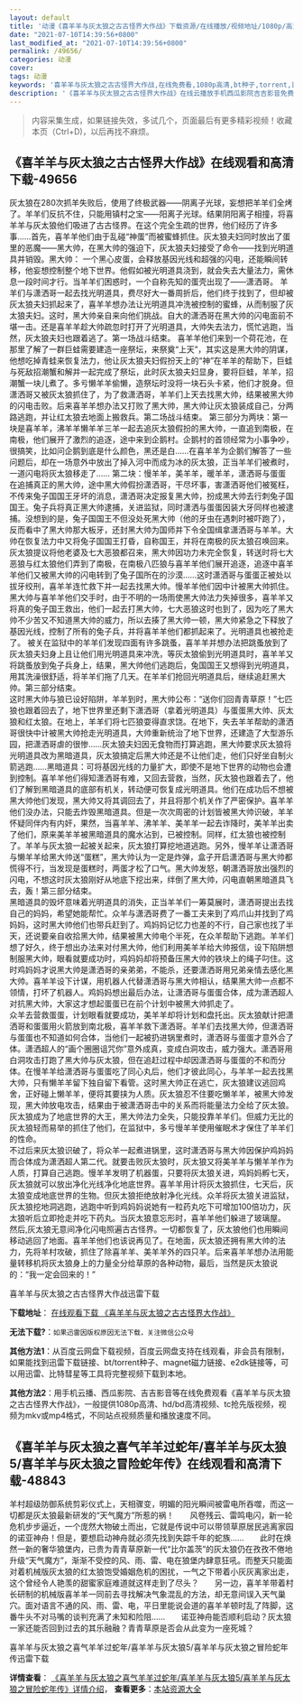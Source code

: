 ```yaml
---
layout: default
title: '动漫《喜羊羊与灰太狼之古古怪界大作战》下载资源/在线播放/视频地址/1080p/高清/蓝光'
date: "2021-07-10T14:39:56+0800"
last_modified_at: "2021-07-10T14:39:56+0800"
permalink: /49656/
categories: 动漫
cover:
tags: 动漫
keywords: '喜羊羊与灰太狼之古古怪界大作战,在线免费看,1080p高清,bt种子,torrent,百度云盘,magnet,磁力链,迅雷下载资源'
description: '《喜羊羊与灰太狼之古古怪界大作战》在线云播放手机西瓜影院吉吉影音免费看，1080p高清bd/hd未删减完整版和tc抢先枪版，mkv/mp4格式，附带bt/torrent种子、magnet/磁力链、百度云盘、网盘资源迅雷下载链接'
---
```


>内容采集生成，如果链接失效，多试几个，页面最后有更多精彩视频！收藏本页（Ctrl+D)，以后再找不麻烦。


## 《喜羊羊与灰太狼之古古怪界大作战》在线观看和高清下载-49656

灰太狼在280次抓羊失败后，使用了终极武器——阴离子光球，妄想把羊羊们全烤了。羊羊们反抗不住，只能用镇村之宝——阳离子光球。结果阴阳离子相撞，将喜羊羊与灰太狼他们吸进了古古怪界。在这个完全生疏的世界，他们经历了许多事……首先，喜羊羊他们由于乱碰“神蛋”而被蜜蜂抓住。灰太狼夫妇同时放出了蛋里的恶魔——黑大帅，在黑大帅的强迫下，灰太狼夫妇接受了命令&mdash;—找到光明道具并销毁。黑大帅： 一个黑心皮蛋，会释放基因光线和超强的闪电，还能瞬间转移，他妄想控制整个地下世界。他假如被光明道具浇到，就会失去大量法力，需休息一段时间才行。当羊羊们困惑时，一个自称先知的蛋壳出现了&mdash;—潇洒哥。 羊羊们与潇洒哥一起去找光明道具，费尽好大一番周折后，他们终于找到了，但却被灰太狼夫妇抓起来了，喜羊羊想办法让光明道具冲洗被控制的蜜蜂，从而制服了灰太狼夫妇。这时，黑大帅亲自来向他们挑战。自大的潇洒哥在黑大帅的闪电面前不堪一击。还是喜羊羊趁大帅疏忽时打开了光明道具，大帅失去法力，慌忙逃跑，当然，灰太狼夫妇也跟着逃了。第一场战斗结束。 喜羊羊他们来到一个荷花池，在那里了解了一群巨蛙需要建造一座祭坛，来祭奠&ldquo;上天”，其实这是黑大帅的阴谋，他想吃掉青蛙来恢复法力，他让灰太狼夫妇假扮天上的“神&rdquo;在羊羊的帮助下，巨蛙与死敌招潮蟹和解并一起完成了祭坛，此时灰太狼夫妇显身，要将巨蛙，羊羊，招潮蟹一块儿煮了。多亏懒羊羊偷懒，造祭坛时没将一块石头卡紧，他们才脱身。但潇洒哥又被灰太狼抓住了，为了救潇洒哥，羊羊们上天去找黑大帅，结果被黑大帅的闪电击败。后来喜羊羊想办法又打败了黑大帅，黑大帅让灰太狼装成自己，分两路逃跑，并让红太狼去地面上搬救兵。第二场战斗结束。 第三部分为两块：第一块是喜羊羊，沸羊羊懒羊羊三羊一起去追灰太狼假扮的黑大帅，一直追到南极，在南极，他们展开了激烈的追逐，途中来到企鹅村。企鹅村的首领经常为小事争吵，很搞笑，比如问企鹅到底是什么颜色，黑还是白……在喜羊羊为企鹅们解答了一些问题后，却在一场意外中放出了掉入河中而成为冰的灰太狼，正当羊羊们被煮时，一道闪电将灰太狼移走了…… 第二块：慢羊羊，美羊羊，暖羊羊，潇洒哥与蛋蛋在追捕真正的黑大帅，途中黑大帅假扮潇洒哥，干尽坏事，害潇洒哥他们被冤枉，不传来兔子国国王牙坏的消息，潇洒哥决定报复黑大帅，扮成黑大帅去行刺兔子国国王。兔子兵将真正黑大帅逮捕，关进监狱，同时潇洒与蛋蛋因装大牙同样也被逮捕。没想到的是，兔子国国王不但没处死黑大帅（他的牙虫在遇刺时被吓跑了），反而看中了黑大帅那大板牙，还封黑大帅为国师并下令全国缉拿潇洒哥与羊羊。大帅在恢复法力中又将兔子国国王打昏，自称国王，并将在南极的灰太狼召唤回来。灰太狼提议将他老婆及七大恶狼都召来，黑大帅因功力未完全恢复，转送时将七大恶狼与红太狼他们弄到了南极，在南极八匹狼与喜羊羊他们展开追逐，追逐中喜羊羊他们又被黑大帅的闪电转到了兔子国所在的沙漠……这时潇洒哥与蛋蛋正被处以拔牙绞刑，喜羊羊连忙救下并一起去找黑大帅。慢羊羊他们因中计被黑大帅抓住。黑大帅与喜羊羊他们交手时，由于不明的一场雨使黑大帅法力失掉很多，喜羊羊又将真的兔子国王救出，他们一起去打黑大帅，七大恶狼这时也到了，因为吃了黑大帅不少苦又不知道黑大帅的威力，所以去揍了黑大帅一顿，黑大帅紧急之下释放了基因光线，控制了所有的兔子兵，并将喜羊羊他们都抓起来了。光明道具也被抢走了。 被关在监狱中的羊羊们发现四面有许多跳蚤，喜羊羊并想办法把跳蚤放到了灰太狼夫妇身上且让他们用光明道具来冲洗，等灰太狼偷到光明道具时，喜羊羊又将跳蚤放到兔子兵身上，结果，黑大帅他们逃跑后，兔国国王又想得到光明道具，用其洗澡很舒适，将羊羊们拖了几天。在羊羊们抢回光明道具后，继续追赶黑大帅。第三部分结束。<br />这时黑大帅与狼已设好陷阱，羊羊到时，黑大帅公布：“送你们回青青草原！&rdquo;七匹狼也跟着回去了，地下世界里还剩下潇洒哥（拿着光明道具）与蛋蛋黑大帅、灰太狼和红太狼。在地上，羊羊们将七匹狼耍得直求饶。在地下，失去羊羊帮助的潇洒哥很快中计被黑大帅抢走光明道具，大帅重新统治了地下世界，还建造了大型游乐园，把潇洒哥虐的很惨……灰太狼夫妇因无食物而打算逃跑，黑大帅要求灰太狼将光明道具改为黑暗道具，灰太狼搞定后黑大帅还是不让他们走，他们只好坐自制火箭逃跑……黑暗道具：可将基因光线的力量扩大，即使不是地下世界的动物也会遭到控制。喜羊羊他们得知潇洒哥有难，又回去营救，当然，灰太狼也跟着去了，他们了解到黑暗道具的底部有机关，转动便可恢复成光明道具。他们在成功后不想被黑大帅他们发现，黑大帅又将其调回去了，并且将那个机关作了严密保护。喜羊羊他们没办法，只能去炸毁黑暗道具。但是一次次周密的计划皆被黑大帅识破，羊羊怀疑同伴内有内奸，果然，当喜羊羊、沸羊羊、美羊羊一起去诈降时，美羊羊出卖了他们，原来美羊羊被黑暗道具的魔水沾到，已被控制。同样，红太狼也被控制了。羊羊与灰太狼一起被关起来，灰太狼打算挖地道逃跑。另外，慢羊羊让潇洒哥与懒羊羊给黑大帅送&ldquo;蛋糕”，黑大帅认为一定是炸弹，盒子开启潇洒哥与黑大帅都慌得不行，当发现是蛋糕时，两蛋才松了口气。黑大帅发怒，朝潇洒哥放出强烈的闪电，不想这时灰太狼刚好从地底下挖出来，绊倒了黑大帅，闪电直朝黑暗道具飞去，轰！第三部分结束。<br />黑暗道具的毁坏意味着光明道具的消失，正当羊羊们一筹莫展时，潇洒哥提出去找自己的妈妈，希望她能帮忙。众羊与潇洒哥费了一番工夫来到了鸡爪山并找到了鸡妈妈，这时黑大帅他们也带兵赶到了。鸡妈妈记忆力也差的不行，自己家也找了半天，还说要亲自收拾黑大帅，结果被黑大帅电个半死，在众羊帮助下逃跑。羊羊们想了好久，终于想出办法来对付黑大帅，他们利用美羊羊给大帅报信，设下陷阱想制服黑大帅，眼看就要成功时，鸡妈妈却将预备压黑大帅的铁块上的绳子叼住。这时鸡妈妈才说黑大帅是潇洒哥的亲弟弟，不能杀，还要潇洒哥用兄弟亲情去感化黑大帅。喜羊羊设下计谋，用机器人代替潇洒哥与黑大帅相认，结果黑大帅一点都不领情，打坏了机器人。鸡妈妈想出最后办法，让潇洒哥与蛋蛋合体，成为潇洒超人对抗黑大帅，大家这才想起蛋蛋已在前个计划中被黑大帅抓走了。<br />众羊去营救蛋蛋，计划眼看就要成功，美羊羊却将计划和盘托出。灰太狼献计把潇洒哥和蛋蛋用火箭放到南北极，喜羊羊救下潇洒哥。羊羊们去找黑大帅，但潇洒哥与蛋蛋也不知道如何合体，当他们一起被扔进锅里煮时，潇洒哥与蛋蛋才意外合了体。潇洒超人的“画个圈圈诅咒你&rdquo;意外成真，变成白洞攻击，威力强大。潇洒哥用白洞攻击打跑了黑大帅与灰太狼，但在追赶过程中却因潇洒哥与蛋蛋的不和而分体。在慢羊羊给潇洒哥与蛋蛋吃了同心丸后，他们才彼此同心，与羊羊一起去找黑大帅，只有懒羊羊留下独自留下看管。这时黑大帅正在逃亡，灰太狼建议逃回鸡舍，正好碰上懒羊羊，便将其要挟为人质。灰太狼忍不住要吃懒羊羊，被黑大帅发现，黑大帅放电攻击，结果由于被潇洒哥击中的关系而将能量法力全给了灰太狼。灰太狼成为了地底世界的大王，黑大帅法力全失，只能投靠羊羊们。但威力无比的灰太狼轻而易举的抓住了他们，在监狱中，多亏慢羊羊使用催眠术才保住了羊羊们的性命。<br />不过后来灰太狼识破了，将众羊一起煮进锅里，这时潇洒哥与黑大帅因保护鸡妈妈而合体成为潇洒超人第二代。就要击败灰太狼时，灰太狼又将美羊羊与懒羊羊作为人质，打算自己逃跑。慢羊羊发明了机器蛋，只要将灰太狼关进，鸡妈妈孵七天，灰太狼就可以放出净化光线净化地底世界。喜羊羊用计将灰太狼抓住，七天后，灰太狼变成地底世界的生物。但灰太狼拒绝放射净化光线。众羊将灰太狼关进监狱，灰太狼挖地洞逃跑，逃跑中听到鸡妈妈说她有一粒药丸吃下可增加100倍功力，灰太狼听后立即抢走并吃下药丸。当灰太狼意忘形时，喜羊羊他们躲进了玻璃屋。 然后,灰太狼无意间净化闪电照遍古古怪界。一切都恢复了，灰太狼他们也用瞬间移动逃回了地面。喜羊羊他们也该说再见了。在地面，灰太狼还拥有黑大帅的法力，先将羊村攻破，抓住了除喜羊羊、美羊羊外的四只羊。后来喜羊羊想办法用能量转移机将灰太狼身上的力量全分给草原的各种动物，最后，当然是灰太狼说的：&ldquo;我一定会回来的！”


喜羊羊与灰太狼之古古怪界大作战迅雷下载

**下载地址**： [在线观看下载 《喜羊羊与灰太狼之古古怪界大作战》](https://www.993dy.com//vod-detail-id-3939.html) 


**无法下载?**：`如果迅雷因版权原因无法下载，关注微信公众号 `

**其他方法1**：从百度云网盘下载视频，百度云网盘支持在线观看，非会员有限制，如果能找到迅雷下载链接、bt/torrent种子、magnet磁力链接、e2dk链接等，可以用迅雷、比特彗星等工具将完整视频下载到本地。

**其他方法2**：用手机云播、西瓜影院、吉吉影音等在线免费观看《喜羊羊与灰太狼之古古怪界大作战》，一般提供1080p高清、hd/bd高清视频、tc抢先版视频，视频为mkv或mp4格式，不同站点视频质量和播放速度不同。


## 《喜羊羊与灰太狼之喜气羊羊过蛇年/喜羊羊与灰太狼5/喜羊羊与灰太狼之冒险蛇年传》在线观看和高清下载-48843

羊村超级防御系统剪彩仪式上，天相骤变，明媚的阳光瞬间被雷电所吞噬，而这一切都是灰太狼最新研发的“天气魔方”所惹的祸！　　风卷残云、雷鸣电闪，新一轮危机步步逼近，一个庞然大物破土而出，它就是传说中可以带领草原居民逃离家园的诺亚神舟！但是，要想启动神舟就必须先找到失踪千年的蛇族……　　此时在焕然一新的奢华狼堡内，已贵为青青草原新一代&ldquo;比尔盖茨”的灰太狼仍在孜孜不倦地升级“天气魔方”，渐渐不受控的风、雨、雷、电在狼堡内肆意狂吼。而整天只能面对着机械版灰太狼的红太狼饱受婚姻危机的困扰，一气之下带着小灰灰离家出走，这个曾经令人艳羡的甜蜜家庭难道就这样走到了尽头？　　另一边，喜羊羊带着村长研制的机械版喜羊羊一同前去寻找解决气象混乱的方法，却无意间误入天气巢穴。面对语言不通的风、雨、雷、电，平日里能说会道的喜羊羊顿时乱了阵脚，这番牛头不对马嘴的谈判充满了未知和险阻……　　诺亚神舟能否顺利启动？灰太狼一家还能否回到过去的其乐融融？青青草原是否会从此变为一座死城？


喜羊羊与灰太狼之喜气羊羊过蛇年/喜羊羊与灰太狼5/喜羊羊与灰太狼之冒险蛇年传迅雷下载

**详情查看**： [《喜羊羊与灰太狼之喜气羊羊过蛇年/喜羊羊与灰太狼5/喜羊羊与灰太狼之冒险蛇年传》详情介绍](/movie/48843/)， **查看更多**：[本站资源大全](/movie/t/all/)

